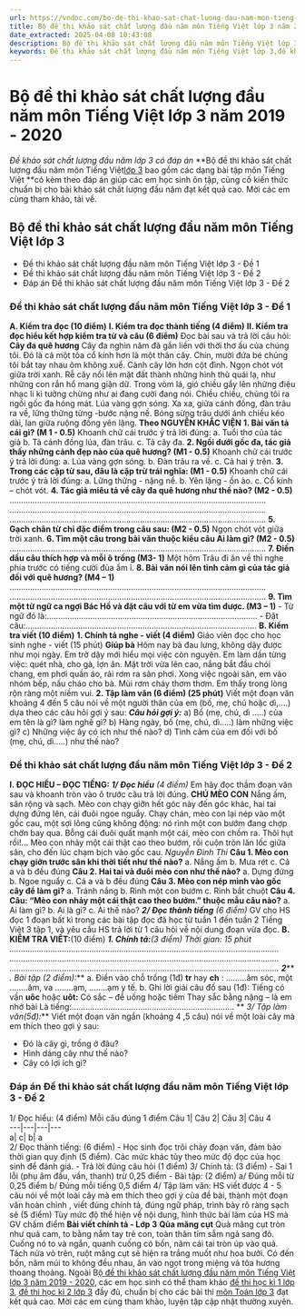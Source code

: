 ```yaml
---
url: https://vndoc.com/bo-de-thi-khao-sat-chat-luong-dau-nam-mon-tieng-viet-lop-3-179295
title: Bộ đề thi khảo sát chất lượng đầu năm môn Tiếng Việt lớp 3 năm 2019 - 2020 - Đề khảo sát chất lượng đầu năm lớp 3 có đáp án - VnDoc.com
date_extracted: 2025-04-08 10:43:08
description: Bộ đề thi khảo sát chất lượng đầu năm môn Tiếng Việt lớp 3 năm 2019 - 2020 có kèm theo đáp án được VnDoc sưu tầm giúp các em học sinh ôn tập củng cố các kiến thức, sẵn sàng chuẩn bị năm học mới.
keywords: Đề thi khảo sát chất lượng đầu năm môn Tiếng Việt lớp 3,đề khảo sát chất lượng môn Tiếng việt lớp 3,đề kiểm tra Tiếng việt lớp 3,bài kiểm tra Tiếng việt lớp 3,đề kiểm tra đầu năm môn tiếng việt lớp 3,đề thi đầu năm môn tiếng việt lớp 3,đề kscl đầu năm môn tiếng việt lớp 3
---
```


# Bộ đề thi khảo sát chất lượng đầu năm môn Tiếng Việt lớp 3 năm 2019 - 2020
 _Đề khảo sát chất lượng đầu năm lớp 3 có đáp án_
**Bộ đề thi khảo sát chất lượng đầu năm môn Tiếng Việt[lớp 3](<https://vndoc.com/tai-lieu-hoc-tap-lop3>) bao gồm các dạng bài tập môn Tiếng Việt **có kèm theo đáp án giúp các em học sinh ôn tập, củng cố kiến thức chuẩn bị cho bài khảo sát chất lượng đầu năm đạt kết quả cao. Mời các em cùng tham khảo, tải về.
## Bộ đề thi khảo sát chất lượng đầu năm môn Tiếng Việt lớp 3
  * Đề thi khảo sát chất lượng đầu năm môn Tiếng Việt lớp 3 - Đề 1
  * Đề thi khảo sát chất lượng đầu năm môn Tiếng Việt lớp 3 - Đề 2
  * Đáp án Đề thi khảo sát chất lượng đầu năm môn Tiếng Việt lớp 3 - Đề 2

### Đề thi khảo sát chất lượng đầu năm môn Tiếng Việt lớp 3 - Đề 1
**A. Kiểm tra đọc \(10 điểm\)**
**I. Kiểm tra đọc thành tiếng \(4 điểm\)**
**II. Kiểm tra đọc hiểu kết hợp kiểm tra từ và câu \(6 điểm\)**
Đọc bài sau và trả lời câu hỏi:
**Cây đa quê hương**
Cây đa nghìn năm đã gắn liền với thời thơ ấu của chúng tôi. Đó là cả một tòa cổ kính hơn là một thân cây. Chín, mười đứa bé chúng tôi bắt tay nhau ôm không xuể. Cành cây lớn hơn cột đình. Ngọn chót vót giữa trời xanh. Rễ cây nổi lên mặt đất thành những hình thù quái lạ, như những con rắn hổ mang giận dữ. Trong vòm lá, gió chiều gẩy lên những điệu nhạc li kì tưởng chừng như ai đang cười đang nói.
Chiều chiều, chúng tôi ra ngồi gốc đa hóng mát. Lúa vàng gợn sóng. Xa xa, giữa cánh đồng, đàn trâu ra về, lững thững từng -bước nặng nề. Bóng sừng trâu dưới ánh chiều kéo dài, lan giữa ruộng đồng yên lặng.
**Theo NGUYỄN KHẮC VIỆN**
**1\. Bài văn tả cái gì? \(M 1 - 0.5\)**
Khoanh chữ cái trước ý trả lời đúng:
a. Tuổi thơ của tác giả
b. Tả cánh đồng lúa, đàn trâu.
c. Tả cây đa.
**2\. Ngồi dưới gốc đa, tác giả thấy những cảnh đẹp nào của quê hương? \(M1 - 0.5\)**
Khoanh chữ cái trước ý trả lời đúng:
a. Lúa vàng gợn sóng.
b. Đàn trâu ra về.
c. Cả hai ý trên.
**3\. Trong các cặp từ sau, đâu là cặp trừ trái nghĩa: \(M1 - 0.5\)**
Khoanh chữ cái trước ý trả lời đúng:
a. Lững thững - nặng nề.
b. Yên lặng - ồn ào.
c. Cổ kính – chót vót.
**4\. Tác giả miêu tả về cây đa quê hương như thế nào? \(M2 - 0.5\)**  
................................................................................................................
................................................................................................................
................................................................................................................
**5\. Gạch chân từ chỉ đặc điểm trong câu sau: \(M2 - 0.5\)**
Ngọn chót vót giữa trời xanh.
**6\. Tìm một câu trong bài văn thuộc kiểu câu Ai làm gì? \(M2 - 0.5\)**  
................................................................................................................
**7\. Điền dấu câu thích hợp và mỗi ô trống \(M3- 1\)**
Một hôm Trâu đi ăn về thì nghe phía trước có tiếng cười đùa ầm ĩ.
**8\. Bài văn nói lên tình cảm gì của tác giả đối với quê hương? \(M4 – 1\)**  
................................................................................................................
................................................................................................................
**9\. Tìm một từ ngữ ca ngợi Bác Hồ và đặt câu với từ em vừa tìm được. \(M3 – 1\)**
\- Từ ngữ đó là:............................................................................................
\- Đặt câu:.....................................................................................................
**B. Kiểm tra viết \(10 điểm\)**
**1\. Chính tả nghe - viết \(4 điểm\)**
Giáo viên đọc cho học sinh nghe - viết \(15 phút\)
**Giúp bà**
Hôm nay bà đau lưng, không dậy được như mọi ngày. Em trở dậy mới hiểu mọi việc còn nguyên. Em làm dần từng việc: quét nhà, cho gà, lợn ăn. Mặt trời vừa lên cao, nắng bắt đầu chói chang, em phơi quần áo, rải rơm ra sân phơi. Xong việc ngoài sân, em vào nhóm bếp, nấu cháo cho bà. Mùi rơm cháy thơm thơm. Em thấy trong lòng rộn ràng một niềm vui.
**2\. Tập làm văn \(6 điểm\) \(25 phút\)**
Viết một đoạn văn khoảng 4 đến 5 câu nói về một người thân của em \(bố, mẹ, chú hoặc dì,....\) dựa theo các câu hỏi gợi ý sau:
_**Câu hỏi gợi ý:**_
a\) Bố \(mẹ, chú, dì .....\) của em tên là gì? làm nghề gì?
b\) Hàng ngày, bố \(mẹ, chú, dì.....\) làm những việc gì?
c\) Những việc ấy có ích như thế nào?
d\) Tình cảm của em đối với bố \(mẹ, chú, dì.....\) như thế nào?
### Đề thi khảo sát chất lượng đầu năm môn Tiếng Việt lớp 3 - Đề 2
**I. ĐỌC HIỂU – ĐỌC TIẾNG:**
**_1/ Đọc hiểu_** _\(4 điểm\)_ Em hãy đọc thầm đoạn văn sau và khoanh tròn vào ô trước câu trả lời đúng.
**CHÚ MÈO CON**
Nắng ấm, sân rộng và sạch. Mèo con chạy giỡn hết góc này đến góc khác, hai tai dựng đứng lên, cái đuôi ngoe nguẩy. Chạy chán, mèo con lại nép vào một gốc cau, một sợi lông cũng không động: nó rình một con bướm đang chợp chờn bay qua. Bỗng cái đuôi quất mạnh một cái, mèo con chồm ra. Thôi hụt rồi\!...
Mèo con nhảy một cái thật cao theo bướm, rồi cuộn tròn lăn lốc giữa sân, cho đến lúc chạm bịch vào gốc cau.
_Nguyễn Đình Thi_
**Câu 1. Mèo con chạy giỡn trước sân khi thời tiết như thế nào?**
a. Nắng ấm
b. Mưa rét
c. Cả a và b đều đúng
**Câu 2. Hai tai và đuôi mèo con như thế nào?**
a. Dựng đứng
b. Ngoe nguẩy
c. Cả a và b đều đúng
**Câu 3. Mèo con nép mình vào gốc cây để làm gi?**
a. Tránh nắng
b. Rình một con bướm
c. Rình bắt chuột
**Câu 4. Câu: “Mèo con nhảy một cái thật cao theo bướm.” thuộc mẫu câu nào?**
a. Ai làm gì?
b. Ai là gì?
c. Ai thế nào?
**_2/ Đọc thành tiếng_** _\(6 điểm\)_ GV cho HS đọc 1 đoạn bất kì trong các bài tập đọc đã học từ tuần 1 đến tuần 2 Tiếng Việt 3 tập 1, và yêu cầu HS trả lời từ 1 câu hỏi về nội dung đoạn vừa đọc.
**B. KIỂM TRA VIẾT:**\(10 điểm\)
**_1\. Chính tả:_**_\(3 điểm\)_ _Thời gian: 15 phút_
 _......................................................................................................................_
_......................................................................................................................_
_......................................................................................................................_
**_2_**** _. Bài tập \(2 điểm\):_**
a. Điền vào chỗ trống \(1đ\)
**tr** hay **ch** : ………ăm sóc, một …..…ăm, va ……..ạm, …..…ạm y tế.
b. Ghi lời giải câu đố sau \(1đ\):
Tiếng có vần **uôc** hoặc **uôt:**
Có sắc – để uống hoặc tiêm
Thay sắc bằng nặng – là em nhớ bài
Là tiếng:……..………………………………………………………
** _3/ Tập làm văn\(5đ\):_**
Viết một đoạn văn ngắn \(khoảng 4 ,5 câu\) nói về một loài cây mà em thích theo gợi ý sau:
  * Đó là cây gì, trồng ở đâu?
  * Hình dáng cây như thế nào?
  * Cây có lợi ích gì?

### Đáp án Đề thi khảo sát chất lượng đầu năm môn Tiếng Việt lớp 3 - Đề 2
1/ Đọc hiểu: \(4 điểm\) Mỗi câu đúng 1 điểm
Câu 1| Câu 2| Câu 3| Câu 4  
---|---|---|---  
a| c| b| a  
2/ Đọc thành tiếng: \(6 điểm\)
\- Học sinh đọc trôi chảy đoạn văn, đảm bảo thời gian quy định \(5 điểm\). Các mức khác tùy theo mức độ đọc của học sinh để đánh giá.
\- Trả lời đúng câu hỏi \(1 điểm\)
3/ Chính tả: \(3 điểm\)
\- Sai 1 lỗi \(phụ âm đầu, vần, thanh\) trừ 0,25 điểm
\- Bài tập: \(2 điểm\)
a/ Đúng mỗi từ 0,25 điểm
b/ Đúng mỗi tiếng 0,5 điểm
4/ Tập làm văn:
HS viết được 4 - 5 câu nói về một loài cây mà em thích theo gợi ý của đề bài, thành một đoạn văn hoàn chỉnh , viết đúng chính tả, đúng ngữ pháp, trình bày rõ ràng sạch sẽ \(5 điểm\)
Tùy mức độ thể hiện về nội dung, hình thức bài làm của HS mà GV chấm điểm
**Bài viết chính tả - Lớp 3**
**Qủa măng cụt**
Quả măng cụt tròn như quả cam, to bằng nắm tay trẻ con, toàn thân tím sẫm ngả sang đỏ. Cuống nó to và ngắn, quanh cuống có bốn, năm cái tai tròn úp vào quả. Tách nửa vỏ trên, ruột măng cụt sẽ hiện ra trắng muốt như hoa bưởi. Có đến bốn, năm múi to không đều nhau, ăn vào ngọt trong miệng và tỏa hương thoang thoảng.
Ngoài B[ộ đề thi khảo sát chất lượng đầu năm môn Tiếng Việt lớp 3 năm 2019 - 2020](<https://vndoc.com/bo-de-thi-khao-sat-chat-luong-dau-nam-mon-tieng-viet-lop-3-179295>), các em học sinh có thể tham khảo [đề thi học kì 1 lớp 3](<https://vndoc.com/de-thi-hoc-ki-1-lop3>), [đề thi học kì 2 lớp 3](<https://vndoc.com/de-thi-hoc-ki-2-lop3>) đầy đủ, chuẩn bị cho các bài thi [môn Toán lớp 3](<https://vndoc.com/toan-lop3>) đạt kết quả cao. Mời các em cùng tham khảo, luyện tập cập nhật thường xuyên.
